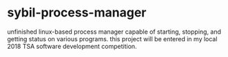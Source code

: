 # sybil-process-manager
unfinished linux-based process manager capable of starting, stopping, and getting status on various programs.
this project will be entered in my local 2018 TSA software development competition.

